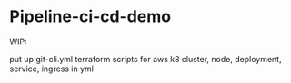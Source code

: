 # Pipeline-ci-cd-demo

WIP: 

put up git-cli.yml
terraform scripts for aws
k8 cluster, node, deployment, service, ingress in yml
